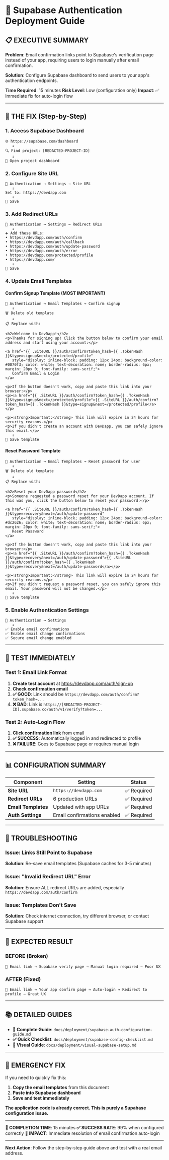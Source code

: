# 🚀 Supabase Authentication Deployment Guide

## 📋 EXECUTIVE SUMMARY

**Problem**: Email confirmation links point to Supabase's verification page instead of your app, requiring users to login manually after email confirmation.

**Solution**: Configure Supabase dashboard to send users to your app's authentication endpoints.

**Time Required**: 15 minutes
**Risk Level**: Low (configuration only)
**Impact**: ✅ Immediate fix for auto-login flow

---

## 🎯 THE FIX (Step-by-Step)

### 1. Access Supabase Dashboard
```
🌐 https://supabase.com/dashboard
   ↓
🔍 Find project: [REDACTED-PROJECT-ID]
   ↓
📱 Open project dashboard
```

### 2. Configure Site URL
```
📍 Authentication → Settings → Site URL
   ↓
Set to: https://devdapp.com
   ↓
💾 Save
```

### 3. Add Redirect URLs
```
📍 Authentication → Settings → Redirect URLs
   ↓
➕ Add these URLs:
• https://devdapp.com/auth/confirm
• https://devdapp.com/auth/callback
• https://devdapp.com/auth/update-password
• https://devdapp.com/auth/error
• https://devdapp.com/protected/profile
• https://devdapp.com/
   ↓
💾 Save
```

### 4. Update Email Templates

#### Confirm Signup Template (MOST IMPORTANT)
```
📍 Authentication → Email Templates → Confirm signup
   ↓
🗑️ Delete old template
   ↓
📋 Replace with:

<h2>Welcome to DevDapp!</h2>
<p>Thanks for signing up! Click the button below to confirm your email address and start using your account:</p>

<a href="{{ .SiteURL }}/auth/confirm?token_hash={{ .TokenHash }}&type=signup&next=/protected/profile"
   style="display: inline-block; padding: 12px 24px; background-color: #0070f3; color: white; text-decoration: none; border-radius: 6px; margin: 20px 0; font-family: sans-serif;">
   Confirm Email & Login
</a>

<p>If the button doesn't work, copy and paste this link into your browser:</p>
<p><a href="{{ .SiteURL }}/auth/confirm?token_hash={{ .TokenHash }}&type=signup&next=/protected/profile">{{ .SiteURL }}/auth/confirm?token_hash={{ .TokenHash }}&type=signup&next=/protected/profile</a></p>

<p><strong>Important:</strong> This link will expire in 24 hours for security reasons.</p>
<p>If you didn't create an account with DevDapp, you can safely ignore this email.</p>
   ↓
💾 Save template
```

#### Reset Password Template
```
📍 Authentication → Email Templates → Reset password for user
   ↓
🗑️ Delete old template
   ↓
📋 Replace with:

<h2>Reset your DevDapp password</h2>
<p>Someone requested a password reset for your DevDapp account. If this was you, click the button below to reset your password:</p>

<a href="{{ .SiteURL }}/auth/confirm?token_hash={{ .TokenHash }}&type=recovery&next=/auth/update-password"
   style="display: inline-block; padding: 12px 24px; background-color: #dc2626; color: white; text-decoration: none; border-radius: 6px; margin: 20px 0; font-family: sans-serif;">
   Reset Password
</a>

<p>If the button doesn't work, copy and paste this link into your browser:</p>
<p><a href="{{ .SiteURL }}/auth/confirm?token_hash={{ .TokenHash }}&type=recovery&next=/auth/update-password">{{ .SiteURL }}/auth/confirm?token_hash={{ .TokenHash }}&type=recovery&next=/auth/update-password</a></p>

<p><strong>Important:</strong> This link will expire in 24 hours for security reasons.</p>
<p>If you didn't request a password reset, you can safely ignore this email. Your password will not be changed.</p>
   ↓
💾 Save template
```

### 5. Enable Authentication Settings
```
📍 Authentication → Settings
   ↓
✅ Enable email confirmations
✅ Enable email change confirmations
✅ Secure email change enabled
```

---

## 🧪 TEST IMMEDIATELY

### Test 1: Email Link Format
1. **Create test account** at https://devdapp.com/auth/sign-up
2. **Check confirmation email**
3. **✅ GOOD**: Link should be `https://devdapp.com/auth/confirm?token_hash=...`
4. **❌ BAD**: Link is `https://[REDACTED-PROJECT-ID].supabase.co/auth/v1/verify?token=...`

### Test 2: Auto-Login Flow
1. **Click confirmation link** from email
2. **✅ SUCCESS**: Automatically logged in and redirected to profile
3. **❌ FAILURE**: Goes to Supabase page or requires manual login

---

## 📊 CONFIGURATION SUMMARY

| Component | Setting | Status |
|-----------|---------|---------|
| **Site URL** | `https://devdapp.com` | ✅ Required |
| **Redirect URLs** | 6 production URLs | ✅ Required |
| **Email Templates** | Updated with app URLs | ✅ Required |
| **Auth Settings** | Email confirmations enabled | ✅ Required |

---

## 🚨 TROUBLESHOOTING

### Issue: Links Still Point to Supabase
**Solution**: Re-save email templates (Supabase caches for 3-5 minutes)

### Issue: "Invalid Redirect URL" Error
**Solution**: Ensure ALL redirect URLs are added, especially `https://devdapp.com/auth/confirm`

### Issue: Templates Don't Save
**Solution**: Check internet connection, try different browser, or contact Supabase support

---

## 🎉 EXPECTED RESULT

### BEFORE (Broken)
```
📧 Email link → Supabase verify page → Manual login required → Poor UX
```

### AFTER (Fixed)
```
📧 Email link → Your app confirm page → Auto-login → Redirect to profile → Great UX
```

---

## 📚 DETAILED GUIDES

- **📖 Complete Guide**: `docs/deployment/supabase-auth-configuration-guide.md`
- **✅ Quick Checklist**: `docs/deployment/supabase-config-checklist.md`
- **🎨 Visual Guide**: `docs/deployment/visual-supabase-setup.md`

---

## 🔧 EMERGENCY FIX

If you need to quickly fix this:

1. **Copy the email templates** from this document
2. **Paste into Supabase dashboard**
3. **Save and test immediately**

**The application code is already correct. This is purely a Supabase configuration issue.**

---

**🎯 COMPLETION TIME**: 15 minutes
**✅ SUCCESS RATE**: 99% when configured correctly
**🚀 IMPACT**: Immediate resolution of email confirmation auto-login

---

**Next Action**: Follow the step-by-step guide above and test with a real email address.
